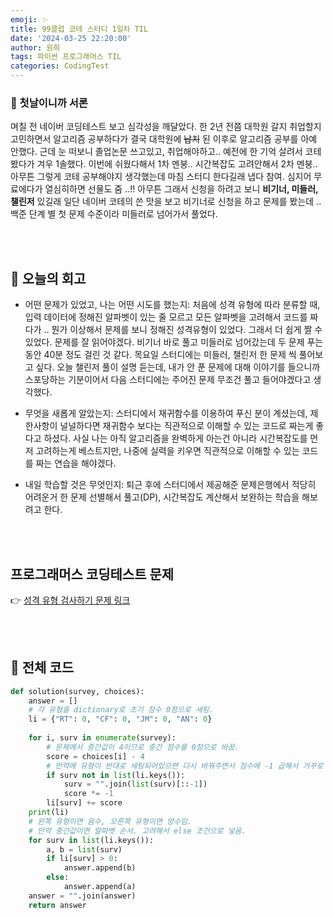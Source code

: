 ```yaml
---
emoji: ✨
title: 99클럽 코테 스터디 1일차 TIL
date: '2024-03-25 22:20:00'
author: 원희
tags: 파이썬 프로그래머스 TIL
categories: CodingTest
---
```


### 💬 첫날이니까 서론
며칠 전 네이버 코딩테스트 보고 심각성을 깨달았다. 
한 2년 전쯤 대학원 갈지 취업할지 고민하면서 알고리즘 공부하다가 결국 대학원에 ~~납치~~ 된 이후로 알고리즘 공부를 아예 안했다. 
근데 눈 떠보니 졸업논문 쓰고있고, 취업해야하고.. 
예전에 한 기억 살려서 코테봤다가 겨우 1솔했다. 
이번에 쉬웠다해서 1차 멘붕.. 시간복잡도 고려안해서 2차 멘붕..
아무튼 그렇게 코테 공부해야지 생각했는데 마침 스터디 한다길래 냅다 참여. 심지어 무료에다가 열심히하면 선물도 줌 ..!! 
아무튼 그래서 신청을 하려고 보니 __비기너, 미들러, 챌린저__ 있길래 일단 네이버 코테의 쓴 맛을 보고 비기너로 신청을 하고 문제를 봤는데 .. 백준 단계 별 첫 문제 수준이라 미들러로 넘어가서 풀었다.


<br>
<br>



## 💬 오늘의 회고

- 어떤 문제가 있었고, 나는 어떤 시도를 했는지:
처음에 성격 유형에 따라 분류할 때, 입력 데이터에 정해진 알파벳이 있는 줄 모르고 모든 알파벳을 고려해서 코드를 짜다가 .. 뭔가 이상해서 문제를 보니 정해진 성격유형이 있었다. 그래서 더 쉽게 짤 수 있었다. 문제를 잘 읽어야겠다. 
비기너 바로 풀고 미들러로 넘어갔는데 두 문제 푸는 동안 40분 정도 걸린 것 같다. 목요일 스터디에는 미들러, 챌린저 한 문제 씩 풀어보고 싶다. 오늘 챌린저 풀이 설명 듣는데, 내가 안 푼 문제에 대해 이야기를 들으니까 스포당하는 기분이어서 다음 스터디에는 주어진 문제 무조건 풀고 들어야겠다고 생각했다. 


- 무엇을 새롭게 알았는지:
스터디에서 재귀함수를 이용하여 푸신 분이 계셨는데, 제한사항이 널널하다면 재귀함수 보다는 직관적으로 이해할 수 있는 코드로 짜는게 좋다고 하셨다. 사실 나는 아직 알고리즘을 완벽하게 아는건 아니라 시간복잡도를 먼저 고려하는게 베스트지만, 나중에 실력을 키우면 직관적으로 이해할 수 있는 코드를 짜는 연습을 해야겠다.

- 내일 학습할 것은 무엇인지:
퇴근 후에 스터디에서 제공해준 문제은행에서 적당히 어려운거 한 문제 선별해서 풀고(DP), 시간복잡도 계산해서 보완하는 학습을 해보려고 한다. 
<br>
<br>



## 프로그래머스 코딩테스트 문제
👉 [성격 유형 검사하기 문제 링크](https://school.programmers.co.kr/learn/courses/30/lessons/118666)

<br>
<br>

## 🌱 전체 코드

```py
def solution(survey, choices):
    answer = []
    # 각 유형을 dictionary로 초기 점수 0점으로 세팅.
    li = {"RT": 0, "CF": 0, "JM": 0, "AN": 0}
        
    for i, surv in enumerate(survey):
        # 문제에서 중간값이 4이므로 중간 점수를 0점으로 바꿈.
        score = choices[i] - 4
        # 만약에 유형이 반대로 세팅되어있으면 다시 바꿔주면서 점수에 -1 곱해서 거꾸로 만들어주기.
        if surv not in list(li.keys()):
            surv = "".join(list(surv)[::-1])
            score *= -1
        li[surv] += score
    print(li)
    # 왼쪽 유형이면 음수, 오른쪽 유형이면 양수임.
    # 만약 중간값이면 알파벳 순서. 고려해서 else 조건으로 넣음.
    for surv in list(li.keys()):
        a, b = list(surv)
        if li[surv] > 0:
            answer.append(b)
        else:
            answer.append(a)
    answer = "".join(answer)
    return answer
```





```toc

```
